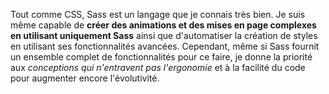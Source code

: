 

Tout comme CSS, Sass est un langage que je connais très bien. Je suis même capable de **créer des animations et des mises en page complexes en utilisant uniquement Sass** ainsi que d'automatiser la création de styles en utilisant ses fonctionnalités avancées. Cependant, même si Sass fournit un ensemble complet de fonctionnalités pour ce faire, je donne la priorité aux *conceptions qui n'entravent pas l'ergonomie* et à la facilité du code pour augmenter encore l'évolutivité.
